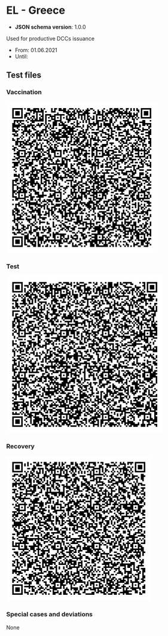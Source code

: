 # EL - Greece

* **JSON schema version**: 1.0.0

Used for productive DCCs issuance
* From: 01.06.2021
* Until:

## Test files

### Vaccination

![VAC](VAC.png)

### Test

![TEST](TEST.png)

### Recovery

![REC](REC.png)

### Special cases and deviations
None
